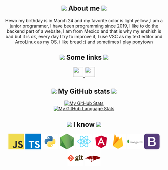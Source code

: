 <div align="center">


## <img width=30px src="https://cdn.discordapp.com/emojis/852744135831584789.png?v=1"> </img> About me <img width=30px src="https://cdn.discordapp.com/emojis/852744135831584789.png?v=1"> </img>

<p> Hewo my birthday is in March 24 and my favorite color is light yellow ,I am a junior programmer, I have been programming since 2019, I like to do the backend part of a website, I am from Mexico and that is why my enshish is bad but it is ok, every day I try to improve it, I use VSC as my text editor and ArcoLinux as my OS. i like bread :) and sometimes I play ponytown</p>


## <img width=30px src="https://cdn.discordapp.com/emojis/895400611430948914.png?v=1"> </img>  Some links <img width=30px src="https://cdn.discordapp.com/emojis/895400611430948914.png?v=1"> </img>

<a href="https://twitter.com/picsacoder1">
<img height="32" width="32" src="https://unpkg.com/simple-icons@v5/icons/twitter.svg" />
</a>
                                                                                     
<a href="https://www.codewars.com/users/PcsaDev">
<img height="32" width="32" src="https://unpkg.com/simple-icons@v5/icons/codewars.svg" />
</a>

## <img width=30px src="https://cdn.discordapp.com/emojis/812693373034430514.png?v=1"> </img> My GitHub stats <img width=30px src="https://cdn.discordapp.com/emojis/812693373034430514.png?v=1"> </img>


[![My GitHub Stats](https://github-readme-stats.vercel.app/api/?username=picsacoder&count_private=true&theme=nord&showicons=true&hide_border=False)]()
<br>
[![My GitHub Language Stats](https://github-readme-stats.vercel.app/api/top-langs/?username=picsacoder&langs_count=6&theme=nord&hide_border=False)]()
<br>


## <img width=30px src="https://cdn.discordapp.com/emojis/850377829488918588.png?v=1"> </img> I know <img width=30px src="https://cdn.discordapp.com/emojis/850377829488918588.png?v=1">



<img width=50px src="https://raw.githubusercontent.com/github/explore/80688e429a7d4ef2fca1e82350fe8e3517d3494d/topics/javascript/javascript.png">  <img width=50px src="https://raw.githubusercontent.com/github/explore/80688e429a7d4ef2fca1e82350fe8e3517d3494d/topics/typescript/typescript.png"> <img width=50px src="https://raw.githubusercontent.com/github/explore/80688e429a7d4ef2fca1e82350fe8e3517d3494d/topics/python/python.png"> <img width=50px src="https://raw.githubusercontent.com/github/explore/80688e429a7d4ef2fca1e82350fe8e3517d3494d/topics/nodejs/nodejs.png"> <img width=50px src="https://raw.githubusercontent.com/github/explore/80688e429a7d4ef2fca1e82350fe8e3517d3494d/topics/react/react.png"> <img width=50px src="https://raw.githubusercontent.com/github/explore/80688e429a7d4ef2fca1e82350fe8e3517d3494d/topics/angular/angular.png">  <img width=50px src="https://raw.githubusercontent.com/github/explore/80688e429a7d4ef2fca1e82350fe8e3517d3494d/topics/firebase/firebase.png">  <img width=50px src="https://raw.githubusercontent.com/github/explore/80688e429a7d4ef2fca1e82350fe8e3517d3494d/topics/mongodb/mongodb.png"> <img width=50px src="https://raw.githubusercontent.com/github/explore/80688e429a7d4ef2fca1e82350fe8e3517d3494d/topics/bootstrap/bootstrap.png"> <img width=50px src="https://raw.githubusercontent.com/github/explore/80688e429a7d4ef2fca1e82350fe8e3517d3494d/topics/git/git.png"> <img width=50px src="https://raw.githubusercontent.com/github/explore/80688e429a7d4ef2fca1e82350fe8e3517d3494d/topics/mongoose/mongoose.png">




</div>
